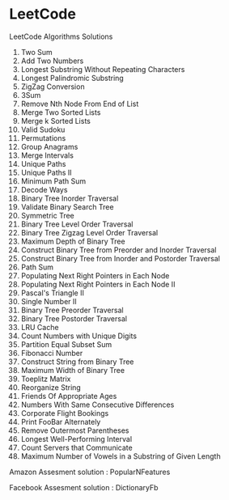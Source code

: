 # LeetCode
LeetCode Algorithms Solutions
1.   Two Sum    
2.   Add Two Numbers 
3.	 Longest Substring Without Repeating Characters
5.   Longest Palindromic Substring
6.   ZigZag Conversion
15.  3Sum    
19.  Remove Nth Node From End of List
21. Merge Two Sorted Lists
23. Merge k Sorted Lists
36. Valid Sudoku
46. Permutations
49.	 Group Anagrams
56.	 Merge Intervals
62. Unique Paths
63. Unique Paths II
64. Minimum Path Sum
91. Decode Ways
94.  Binary Tree Inorder Traversal
98.  Validate Binary Search Tree
101. Symmetric Tree
102. Binary Tree Level Order Traversal
103. Binary Tree Zigzag Level Order Traversal
104. Maximum Depth of Binary Tree
105. Construct Binary Tree from Preorder and Inorder Traversal
106. Construct Binary Tree from Inorder and Postorder Traversal    
112. Path Sum
116. Populating Next Right Pointers in Each Node
117. Populating Next Right Pointers in Each Node II
119. Pascal's Triangle II
137. Single Number II
144. Binary Tree Preorder Traversal
145. Binary Tree Postorder Traversal    
146. LRU Cache
357. Count Numbers with Unique Digits
416. Partition Equal Subset Sum
509. Fibonacci Number
606. Construct String from Binary Tree
662. Maximum Width of Binary Tree
766. Toeplitz Matrix
767. Reorganize String
825. Friends Of Appropriate Ages
967. Numbers With Same Consecutive Differences
1109. Corporate Flight Bookings
1115. Print FooBar Alternately
1021. Remove Outermost Parentheses
1124. Longest Well-Performing Interval
1267. Count Servers that Communicate
1456. Maximum Number of Vowels in a Substring of Given Length

Amazon Assesment solution : PopularNFeatures

Facebook Assesment solution : DictionaryFb

